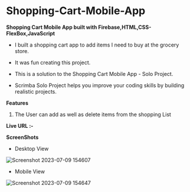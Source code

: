 # Shopping-Cart-Mobile-App
**Shopping Cart Mobile App built with Firebase,HTML,CSS-FlexBox,JavaScript**

- I built a shopping cart app to add items I need to buy at the grocery store.
+ It was fun creating this project.
* This is a solution to the Shopping Cart Mobile App - Solo Project.
+ Scrimba Solo Project helps you improve your coding skills by building realistic projects. 

**Features**
1. The User can add as well as delete items from the shopping List

**Live URL :-** 

**ScreenShots**

- Desktop View 

![Screenshot 2023-07-09 154607](https://github.com/aratidsa/Shopping-Cart-Mobile-App/assets/128802362/c9b3bb9c-6abf-47ca-b8b3-284a9867125b)

+ Mobile View

![Screenshot 2023-07-09 154647](https://github.com/aratidsa/Shopping-Cart-Mobile-App/assets/128802362/7644cd01-e8cf-4c06-91d3-383db499a7f6)

